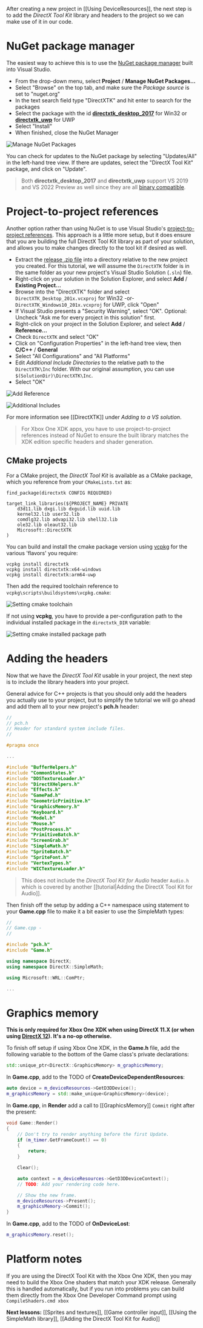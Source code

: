 After creating a new project in [[Using DeviceResources]], the next step is to add the _DirectX Tool Kit_ library and headers to the project so we can make use of it in our code.

# NuGet package manager
The easiest way to achieve this is to use the [NuGet package manager](https://docs.microsoft.com/en-us/nuget/what-is-nuget) built into Visual Studio.

* From the drop-down menu, select **Project** / **Manage NuGet Packages...**
* Select "Browse" on the top tab, and make sure the _Package source_ is set to "nuget.org"
* In the text search field type "DirectXTK" and hit enter to search for the packages
* Select the package with the id  **[directxtk_desktop_2017](https://www.nuget.org/packages/directxtk_desktop_2017/)** for Win32 or **[directxtk_uwp](https://www.nuget.org/packages/directxtk_uwp/)** for UWP
* Select "Install"
* When finished, close the NuGet Manager

![Manage NuGet Packages](https://github.com/Microsoft/DirectXTK/wiki/images/nuget.png)

You can check for updates to the NuGet package by selecting "Updates/All" in the left-hand tree view. If there are updates, select the "DirectX Tool Kit" package, and click on "Update".

> Both **directxtk_desktop_2017** and **directxtk_uwp** support VS 2019 and VS 2022 Preview as well since they are all [binary compatible](https://docs.microsoft.com/en-us/cpp/porting/binary-compat-2015-2017).

# Project-to-project references
Another option rather than using NuGet is to use Visual Studio's [project-to-project references](https://devblogs.microsoft.com/cppblog/flexible-project-to-project-references/). This approach is a little more setup, but it does ensure that you are building the full DirectX Tool Kit library as part of your solution, and allows you to make changes directly to the tool kit if desired as well.

* Extract the [release .zip file](https://github.com/Microsoft/DirectXTK/releases) into a directory relative to the new project you created. For this tutorial, we will assume the ``DirectXTK`` folder is in the same folder as your new project's Visual Studio Solution (``.sln``) file.
* Right-click on your solution in the Solution Explorer, and select **Add** / **Existing Project...**
* Browse into the "DirectXTK" folder and select ``DirectXTK_Desktop_201x.vcxproj`` for Win32 -or- ``DirectXTK_Windows10_201x.vcxproj`` for UWP, click "Open"
* If Visual Studio presents a "Security Warning", select "OK". Optional: Uncheck "Ask me for every project in this solution" first.
* Right-click on your project in the Solution Explorer, and select **Add** / **Reference...**
* Check ``DirectXTK`` and select "OK"
* Click on "Configuration Properties" in the left-hand tree view, then **C/C++** / **General**
* Select "All Configurations" and "All Platforms"
* Edit _Additional Include Directories_ to the relative path to the ``DirectXTK\Inc`` folder. With our original assumption, you can use ``$(SolutionDir)\DirectXTK\Inc``.
* Select "OK"

![Add Reference](https://github.com/Microsoft/DirectXTK/wiki/images/AddReference.png)

![Additional Includes](https://github.com/Microsoft/DirectXTK/wiki/images/AdditionalIncludes.png)

For more information see [[DirectXTK]] under _Adding to a VS solution_.

> For Xbox One XDK apps, you have to use project-to-project references instead of NuGet to ensure the built library matches the XDK edition specific headers and shader generation.

## CMake projects

For a CMake project, the *DirectX Tool Kit* is available as a CMake package, which you reference from your ``CMakeLists.txt`` as:

```
find_package(directxtk CONFIG REQUIRED)

target_link_libraries(${PROJECT_NAME} PRIVATE
    d3d11.lib dxgi.lib dxguid.lib uuid.lib
    kernel32.lib user32.lib
    comdlg32.lib advapi32.lib shell32.lib
    ole32.lib oleaut32.lib
    Microsoft::DirectXTK
)
```

You can build and install the cmake package version using [vcpkg](https://github.com/Microsoft/vcpkg) for the various 'flavors' you require:

```
vcpkg install directxtk
vcpkg install directxtk:x64-windows
vcpkg install directxtk:arm64-uwp
```

Then add the required toolchain reference to ``vcpkg\scripts\buildsystems\vcpkg.cmake``:

![Setting cmake toolchain](https://github.com/Microsoft/DirectXTK/wiki/images/cmakevcpkg.png)

If not using **vcpkg**, you have to provide a per-configuration path to the individual installed package in the ``directxtk_DIR`` variable:

![Setting cmake installed package path](https://github.com/Microsoft/DirectXTK/wiki/images/cmakepkg.png)

# Adding the headers
Now that we have the _DirectX Tool Kit_ usable in your project, the next step is to include the library headers into your project.

General advice for C++ projects is that you should only add the headers you actually use to your project, but to simplify the tutorial we will go ahead and add them all to your new project's **pch.h** header:

```cpp
//
// pch.h
// Header for standard system include files.
//

#pragma once

...

#include "BufferHelpers.h"
#include "CommonStates.h"
#include "DDSTextureLoader.h"
#include "DirectXHelpers.h"
#include "Effects.h"
#include "GamePad.h"
#include "GeometricPrimitive.h"
#include "GraphicsMemory.h"
#include "Keyboard.h"
#include "Model.h"
#include "Mouse.h"
#include "PostProcess.h"
#include "PrimitiveBatch.h"
#include "ScreenGrab.h"
#include "SimpleMath.h"
#include "SpriteBatch.h"
#include "SpriteFont.h"
#include "VertexTypes.h"
#include "WICTextureLoader.h"
```

> This does not include the _DirectX Tool Kit for Audio_ header ``Audio.h`` which is covered by another [[tutorial|Adding the DirectX Tool Kit for Audio]].

Then finish off the setup by adding a C++ namespace using statement to your **Game.cpp** file to make it a bit easier to use the SimpleMath types:

```cpp
//
// Game.cpp -
//

#include "pch.h"
#include "Game.h"

using namespace DirectX;
using namespace DirectX::SimpleMath;

using Microsoft::WRL::ComPtr;

...
```

# Graphics memory

**This is only required for Xbox One XDK when using DirectX 11.X (or when using [DirectX 12](https://github.com/microsoft/DirectXTK12/wiki)). It's a no-op otherwise.**

To finish off setup if using Xbox One XDK, in the **Game.h** file, add the following variable to the bottom of the Game class's private declarations:

```cpp
std::unique_ptr<DirectX::GraphicsMemory> m_graphicsMemory;
```

In **Game.cpp**, add to the TODO of **CreateDeviceDependentResources**:

```cpp
auto device = m_deviceResources->GetD3DDevice();
m_graphicsMemory = std::make_unique<GraphicsMemory>(device);
```

In **Game.cpp**, in **Render** add a call to [[GraphicsMemory]] ``Commit`` right after the present:

```cpp
void Game::Render()
{
    // Don't try to render anything before the first Update.
    if (m_timer.GetFrameCount() == 0)
    {
        return;
    }

    Clear();

    auto context = m_deviceResources->GetD3DDeviceContext();
    // TODO: Add your rendering code here.

    // Show the new frame.
    m_deviceResources->Present();
    m_graphicsMemory->Commit();
}
```

In **Game.cpp**, add to the TODO of **OnDeviceLost**:

```cpp
m_graphicsMemory.reset();
```

# Platform notes

If you are using the DirectX Tool Kit with the Xbox One XDK, then you may need to build the Xbox One shaders that match your XDK release. Generally this is handled automatically, but if you run into problems you can build them directly from the Xbox One Developer Command prompt using ``CompileShaders.cmd xbox``

**Next lessons:** [[Sprites and textures]], [[Game controller input]], [[Using the SimpleMath library]], [[Adding the DirectX Tool Kit for Audio]]
